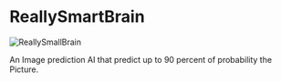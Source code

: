 # ReallySmartBrain

![ReallySmallBrain](https://github.com/baafbass/ReallySmartBrain/assets/98693906/44f89dbc-9b80-4d87-9209-a199fce18fdc)

An Image prediction AI that predict up to 90 percent of probability the Picture.
